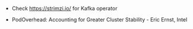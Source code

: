 * Check https://strimzi.io/ for Kafka operator


- PodOverhead: Accounting for Greater Cluster Stability - Eric Ernst, Intel
